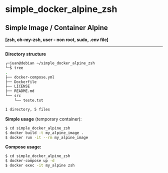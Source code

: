 # simple_docker_alpine_zsh
## Simple Image / Container Alpine
**[zsh, oh-my-zsh, user - non root, sudo, .env file]**

---

**Directory structure**
```zsh
╭─juan@debian ~/simple_docker_alpine_zsh
╰─$ tree
.
├── docker-compose.yml
├── Dockerfile
├── LICENSE
├── README.md
└── src
    └── teste.txt

1 directory, 5 files
```
**Simple usage** (temporary container):
```sh
$ cd simple_docker_alpine_zsh
$ docker build -t my_alpine_image .
$ docker run -it --rm my_alpine_image
```
**Compose usage:**
```sh
$ cd simple_docker_alpine_zsh
$ docker-compose up -d
$ docker exec -it my_alpine zsh
```
